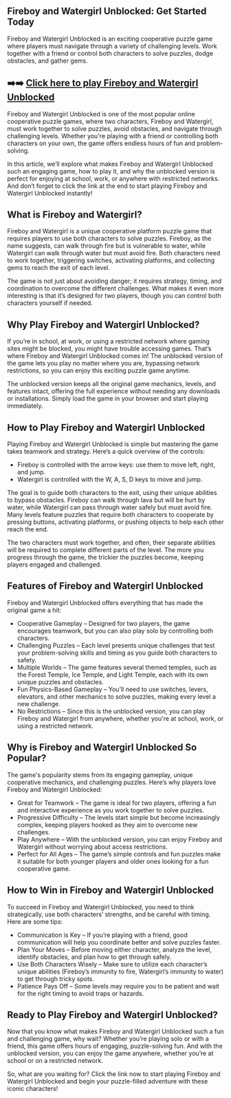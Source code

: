 ## Fireboy and Watergirl Unblocked: Get Started Today

Fireboy and Watergirl Unblocked is an exciting cooperative puzzle game where players must navigate through a variety of challenging levels. Work together with a friend or control both characters to solve puzzles, dodge obstacles, and gather gems.

## ➡️➡️ [Click here to play Fireboy and Watergirl Unblocked](https://naremo.com)

Fireboy and Watergirl Unblocked is one of the most popular online cooperative puzzle games, where two characters, Fireboy and Watergirl, must work together to solve puzzles, avoid obstacles, and navigate through challenging levels. Whether you're playing with a friend or controlling both characters on your own, the game offers endless hours of fun and problem-solving.

In this article, we’ll explore what makes Fireboy and Watergirl Unblocked such an engaging game, how to play it, and why the unblocked version is perfect for enjoying at school, work, or anywhere with restricted networks. And don’t forget to click the link at the end to start playing Fireboy and Watergirl Unblocked instantly!

## What is Fireboy and Watergirl?

Fireboy and Watergirl is a unique cooperative platform puzzle game that requires players to use both characters to solve puzzles. Fireboy, as the name suggests, can walk through fire but is vulnerable to water, while Watergirl can walk through water but must avoid fire. Both characters need to work together, triggering switches, activating platforms, and collecting gems to reach the exit of each level.

The game is not just about avoiding danger; it requires strategy, timing, and coordination to overcome the different challenges. What makes it even more interesting is that it’s designed for two players, though you can control both characters yourself if needed.

## Why Play Fireboy and Watergirl Unblocked?

If you’re in school, at work, or using a restricted network where gaming sites might be blocked, you might have trouble accessing games. That’s where Fireboy and Watergirl Unblocked comes in! The unblocked version of the game lets you play no matter where you are, bypassing network restrictions, so you can enjoy this exciting puzzle game anytime.

The unblocked version keeps all the original game mechanics, levels, and features intact, offering the full experience without needing any downloads or installations. Simply load the game in your browser and start playing immediately.

## How to Play Fireboy and Watergirl Unblocked

Playing Fireboy and Watergirl Unblocked is simple but mastering the game takes teamwork and strategy. Here’s a quick overview of the controls:

- Fireboy is controlled with the arrow keys: use them to move left, right, and jump.
- Watergirl is controlled with the W, A, S, D keys to move and jump.

The goal is to guide both characters to the exit, using their unique abilities to bypass obstacles. Fireboy can walk through lava but will be hurt by water, while Watergirl can pass through water safely but must avoid fire. Many levels feature puzzles that require both characters to cooperate by pressing buttons, activating platforms, or pushing objects to help each other reach the end.

The two characters must work together, and often, their separate abilities will be required to complete different parts of the level. The more you progress through the game, the trickier the puzzles become, keeping players engaged and challenged.

## Features of Fireboy and Watergirl Unblocked

Fireboy and Watergirl Unblocked offers everything that has made the original game a hit:

- Cooperative Gameplay – Designed for two players, the game encourages teamwork, but you can also play solo by controlling both characters.
- Challenging Puzzles – Each level presents unique challenges that test your problem-solving skills and timing as you guide both characters to safety.
- Multiple Worlds – The game features several themed temples, such as the Forest Temple, Ice Temple, and Light Temple, each with its own unique puzzles and obstacles.
- Fun Physics-Based Gameplay – You’ll need to use switches, levers, elevators, and other mechanics to solve puzzles, making every level a new challenge.
- No Restrictions – Since this is the unblocked version, you can play Fireboy and Watergirl from anywhere, whether you're at school, work, or using a restricted network.

## Why is Fireboy and Watergirl Unblocked So Popular?

The game's popularity stems from its engaging gameplay, unique cooperative mechanics, and challenging puzzles. Here’s why players love Fireboy and Watergirl Unblocked:

- Great for Teamwork – The game is ideal for two players, offering a fun and interactive experience as you work together to solve puzzles.
- Progressive Difficulty – The levels start simple but become increasingly complex, keeping players hooked as they aim to overcome new challenges.
- Play Anywhere – With the unblocked version, you can enjoy Fireboy and Watergirl without worrying about access restrictions.
- Perfect for All Ages – The game’s simple controls and fun puzzles make it suitable for both younger players and older ones looking for a fun cooperative game.

## How to Win in Fireboy and Watergirl Unblocked

To succeed in Fireboy and Watergirl Unblocked, you need to think strategically, use both characters’ strengths, and be careful with timing. Here are some tips:

- Communication is Key – If you’re playing with a friend, good communication will help you coordinate better and solve puzzles faster.
- Plan Your Moves – Before moving either character, analyze the level, identify obstacles, and plan how to get through safely.
- Use Both Characters Wisely – Make sure to utilize each character’s unique abilities (Fireboy’s immunity to fire, Watergirl’s immunity to water) to get through tricky spots.
- Patience Pays Off – Some levels may require you to be patient and wait for the right timing to avoid traps or hazards.

## Ready to Play Fireboy and Watergirl Unblocked?

Now that you know what makes Fireboy and Watergirl Unblocked such a fun and challenging game, why wait? Whether you’re playing solo or with a friend, this game offers hours of engaging, puzzle-solving fun. And with the unblocked version, you can enjoy the game anywhere, whether you’re at school or on a restricted network.

So, what are you waiting for? Click the link now to start playing Fireboy and Watergirl Unblocked and begin your puzzle-filled adventure with these iconic characters!
